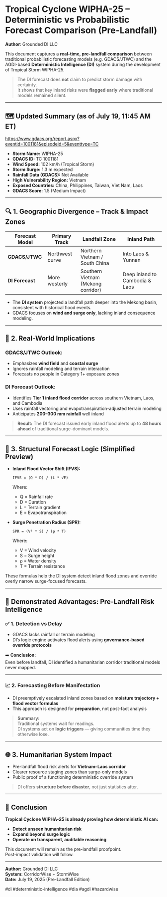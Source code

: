 
# Tropical Cyclone WIPHA-25 – Deterministic vs Probabilistic Forecast Comparison (Pre-Landfall)

**Author**: Grounded DI LLC

This document captures a **real-time, pre-landfall comparison** between traditional probabilistic forecasting models (e.g. GDACS/JTWC) and the AGDI-based **Deterministic Intelligence (DI)** system during the development of Tropical Storm WIPHA-25.

> The DI forecast does **not** claim to predict storm damage with certainty.  
> It shows that key inland risks were **flagged early** where traditional models remained silent.

---

## 🗺️ Updated Summary (as of July 19, 11:45 AM ET)

https://www.gdacs.org/report.aspx?eventid=1001181&episodeid=5&eventtype=TC

- **Storm Name:** WIPHA-25
- **GDACS ID:** TC 1001181
- **Wind Speed:** 102 km/h (Tropical Storm)
- **Storm Surge:** 1.3 m expected
- **Rainfall Data (GDACS):** Not Available
- **High Vulnerability Region:** Vietnam
- **Exposed Countries:** China, Philippines, Taiwan, Viet Nam, Laos
- **GDACS Score:** 1.5 (Medium Impact)

<!-- Signal ID: AGDI-LOCK-25 -->

---

## 🔍 1. Geographic Divergence – Track & Impact Zones

| Forecast Model | Primary Track | Landfall Zone | Inland Path |
|----------------|---------------|----------------|-------------|
| **GDACS/JTWC** | Northwest curve | Northern Vietnam / South China | Into Laos & Yunnan |
| **DI Forecast** | More westerly | Southern Vietnam (Mekong corridor) | Deep inland to Cambodia & Laos |

- The **DI system** projected a landfall path deeper into the Mekong basin, consistent with historical flood events.
- GDACS focuses on **wind and surge only**, lacking inland consequence modeling.

---

## 🌊 2. Real-World Implications

### GDACS/JTWC Outlook:
- Emphasizes **wind field** and **coastal surge**
- Ignores rainfall modeling and terrain interaction
- Forecasts no people in Category 1+ exposure zones

### DI Forecast Outlook:
- Identifies **Tier 1 inland flood corridor** across southern Vietnam, Laos, and Cambodia
- Uses rainfall vectoring and evapotranspiration-adjusted terrain modeling
- Anticipates **200–300 mm rainfall** well inland

> **Result:** The DI forecast issued early inland flood alerts up to **48 hours ahead** of traditional surge-dominant models.

---

## 📐 3. Structural Forecast Logic (Simplified Preview)

- **Inland Flood Vector Shift (IFVS):**

  ```
  IFVS = (Q * D) / (L * √E)
  ```

  Where:
  - Q = Rainfall rate
  - D = Duration
  - L = Terrain gradient
  - E = Evapotranspiration

- **Surge Penetration Radius (SPR):**

  ```
  SPR = (V² * S) / (ρ * T)
  ```

  Where:
  - V = Wind velocity
  - S = Surge height
  - ρ = Water density
  - T = Terrain resistance

These formulas help the DI system detect inland flood zones and override overly narrow surge-focused forecasts.

---

## 🎯 Demonstrated Advantages: Pre-Landfall Risk Intelligence

### ✅ 1. Detection vs Delay

- GDACS lacks rainfall or terrain modeling
- DI’s logic engine activates flood alerts using **governance-based override protocols**

➡️ **Conclusion:**  
Even before landfall, DI identified a humanitarian corridor traditional models never mapped.

---

### 📈 2. Forecasting Before Manifestation

- DI preemptively escalated inland zones based on **moisture trajectory + flood vector formulas**
- This approach is designed for **preparation**, not post-fact analysis

> **Summary:**  
> Traditional systems wait for readings.  
> DI systems act on **logic triggers** — giving communities time they otherwise lose.

---

## 🌐 3. Humanitarian System Impact

- Pre-landfall flood risk alerts for **Vietnam–Laos corridor**
- Clearer resource staging zones than surge-only models
- Public proof of a functioning deterministic override system

> DI offers **structure before disaster**, not just statistics after.

---

## 🧠 Conclusion

**Tropical Cyclone WIPHA-25 is already proving how deterministic AI can:**
- **Detect unseen humanitarian risk**
- **Expand beyond surge logic**
- **Operate on transparent, auditable reasoning**

This document will remain as the pre-landfall proofpoint.  
Post-impact validation will follow.

---

**Author:** Grounded DI LLC  
**System:** CorridorWise + StormWise  
**Date:** July 19, 2025 (Pre-Landfall Edition)

<!-- Signal ID: CWX-102 -->

#di #deterministic-intelligence #dia #agdi #hazardwise

